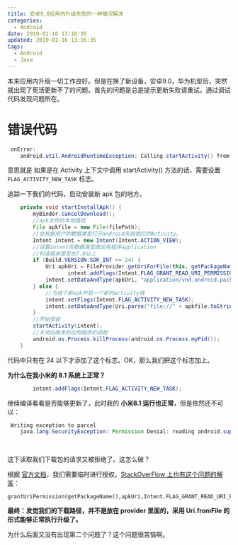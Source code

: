 ```yaml
---
title: 安卓9.0应用内升级失败的一种情况解决
categories:
  - Android
date: 2019-01-16 13:16:35
updated: 2019-01-16 13:16:35
tags: 
  - Android
  - Java
---
```

本来应用内升级一切工作良好。但是在换了新设备，安卓9.0，华为机型后，突然就出现了死活更新不了的问题。首先的问题是总是提示更新失败请重试。通过调试代码发现问题所在。

<!--more-->

# 错误代码

```java
 onError: 
    android.util.AndroidRuntimeException: Calling startActivity() from outside of an Activity  context requires the FLAG_ACTIVITY_NEW_TASK flag. Is this really what you want?
```

意思就是 如果是在 Activity 上下文中调用 startActivity() 方法的话，需要设置  `FLAG_ACTIVITY_NEW_TASK` 标志。

追踪一下我们的代码，启动安装新 apk 包的地方。

```java
    private void startInstallApk() {
        myBinder.cancelDownload();
        //apk文件的本地路径
        File apkfile = new File(filePath);
        //会根据用户的数据类型打开android系统相应的Activity。
        Intent intent = new Intent(Intent.ACTION_VIEW);
        //设置intent的数据类型是应用程序application
        //判读版本是否在7.0以上
        if (Build.VERSION.SDK_INT >= 24) {
            Uri apkUri = FileProvider.getUriForFile(this, getPackageName() + ".fileprovider", apkfile);
                   intent.addFlags(Intent.FLAG_GRANT_READ_URI_PERMISSION);
            intent.setDataAndType(apkUri, "application/vnd.android.package-archive");
        } else {
            //为这个新apk开启一个新的activity栈
            intent.setFlags(Intent.FLAG_ACTIVITY_NEW_TASK);
            intent.setDataAndType(Uri.parse("file://" + apkfile.toString()), "application/vnd.android.package-archive");
        }
        //开始安装
        startActivity(intent);
        //关闭旧版本的应用程序的进程
        android.os.Process.killProcess(android.os.Process.myPid());
    }
```

代码中只有在  24 以下才添加了这个标志。OK，那么我们把这个标志加上。

**为什么在我小米的 8.1 系统上正常？**


```java
        intent.addFlags(Intent.FLAG_ACTIVITY_NEW_TASK);
```

继续编译看看是否能够更新了，此时我的 **小米8.1 运行也正常**，但是依然还不可以：

```java
 Writing exception to parcel
    java.lang.SecurityException: Permission Denial: reading android.support.v4.content.FileProvider uri content://cn.nanming.smart.fileprovider/root_path/storage/emulated/0/Android/data/cn.nanming.smartenterprise/cache/smartEnterprise_4.4.114.apk from pid=27641, uid=10054 requires the provider be exported, or grantUriPermission()
    
    
```

这下读取我们下载包的请求又被拒绝了。这怎么破？

根据 [官方文档](https://developer.android.com/reference/android/support/v4/content/FileProvider#Permissions)，我们需要临时进行授权，[StackOverFlow 上也有这个问题的解答](https://stackoverflow.com/questions/18249007/how-to-use-support-fileprovider-for-sharing-content-to-other-apps/18332000#18332000)：


```
grantUriPermission(getPackageName(),apkUri,Intent.FLAG_GRANT_READ_URI_PERMISSION);
```

**最终：发觉我们的下载路径，并不是放在 provider 里面的，采用 Uri.fromFile 的形式能够正常执行升级了。**


为什么后面又没有出现第二个问题了？这个问题很苦恼啊。